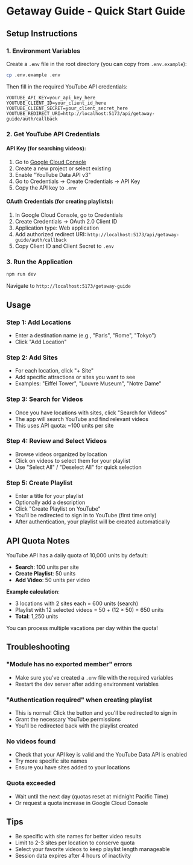 # Getaway Guide - Quick Start Guide

## Setup Instructions

### 1. Environment Variables

Create a `.env` file in the root directory (you can copy from `.env.example`):

```bash
cp .env.example .env
```

Then fill in the required YouTube API credentials:

```env
YOUTUBE_API_KEY=your_api_key_here
YOUTUBE_CLIENT_ID=your_client_id_here
YOUTUBE_CLIENT_SECRET=your_client_secret_here
YOUTUBE_REDIRECT_URI=http://localhost:5173/api/getaway-guide/auth/callback
```

### 2. Get YouTube API Credentials

#### API Key (for searching videos):
1. Go to [Google Cloud Console](https://console.cloud.google.com/)
2. Create a new project or select existing
3. Enable "YouTube Data API v3"
4. Go to Credentials → Create Credentials → API Key
5. Copy the API key to `.env`

#### OAuth Credentials (for creating playlists):
1. In Google Cloud Console, go to Credentials
2. Create Credentials → OAuth 2.0 Client ID
3. Application type: Web application
4. Add authorized redirect URI: `http://localhost:5173/api/getaway-guide/auth/callback`
5. Copy Client ID and Client Secret to `.env`

### 3. Run the Application

```bash
npm run dev
```

Navigate to `http://localhost:5173/getaway-guide`

## Usage

### Step 1: Add Locations
- Enter a destination name (e.g., "Paris", "Rome", "Tokyo")
- Click "Add Location"

### Step 2: Add Sites
- For each location, click "+ Site"
- Add specific attractions or sites you want to see
- Examples: "Eiffel Tower", "Louvre Museum", "Notre Dame"

### Step 3: Search for Videos
- Once you have locations with sites, click "Search for Videos"
- The app will search YouTube and find relevant videos
- This uses API quota: ~100 units per site

### Step 4: Review and Select Videos
- Browse videos organized by location
- Click on videos to select them for your playlist
- Use "Select All" / "Deselect All" for quick selection

### Step 5: Create Playlist
- Enter a title for your playlist
- Optionally add a description
- Click "Create Playlist on YouTube"
- You'll be redirected to sign in to YouTube (first time only)
- After authentication, your playlist will be created automatically

## API Quota Notes

YouTube API has a daily quota of 10,000 units by default:
- **Search**: 100 units per site
- **Create Playlist**: 50 units
- **Add Video**: 50 units per video

**Example calculation**:
- 3 locations with 2 sites each = 600 units (search)
- Playlist with 12 selected videos = 50 + (12 × 50) = 650 units
- **Total**: 1,250 units

You can process multiple vacations per day within the quota!

## Troubleshooting

### "Module has no exported member" errors
- Make sure you've created a `.env` file with the required variables
- Restart the dev server after adding environment variables

### "Authentication required" when creating playlist
- This is normal! Click the button and you'll be redirected to sign in
- Grant the necessary YouTube permissions
- You'll be redirected back with the playlist created

### No videos found
- Check that your API key is valid and the YouTube Data API is enabled
- Try more specific site names
- Ensure you have sites added to your locations

### Quota exceeded
- Wait until the next day (quotas reset at midnight Pacific Time)
- Or request a quota increase in Google Cloud Console

## Tips

- Be specific with site names for better video results
- Limit to 2-3 sites per location to conserve quota
- Select your favorite videos to keep playlist length manageable
- Session data expires after 4 hours of inactivity
